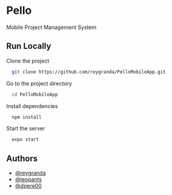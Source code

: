 # Pello

Mobile Project Management System


## Run Locally

Clone the project

```bash
  git clone https://github.com/reygranda/PelloMobileApp.git
```

Go to the project directory

```bash
  cd PelloMobileApp
```

Install dependencies

```bash
  npm install
```

Start the server

```bash
  expo start
```


## Authors

- [@reygranda](https://www.github.com/reygranda)
- [@leopants](https://www.github.com/leopants)
- [@dpere00](https://www.github.com/dpere00)

